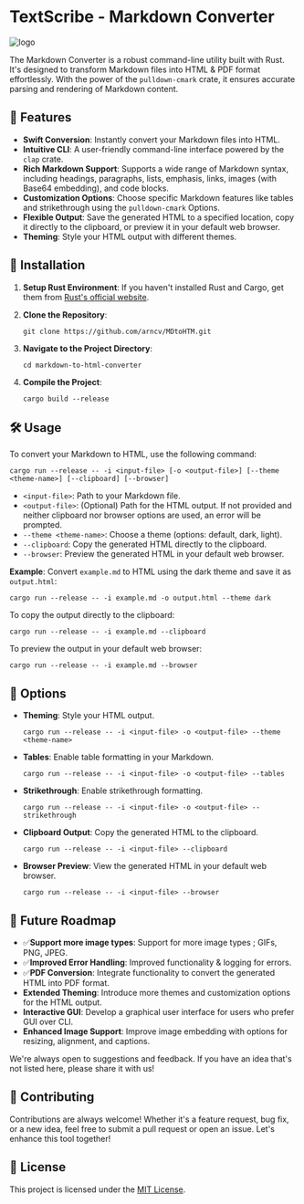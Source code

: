 TextScribe - Markdown Converter
==========================
![logo](https://i.imgur.com/FU0mh9C.png)

The Markdown  Converter is a robust command-line utility built with Rust. It's designed to transform Markdown files into HTML & PDF format effortlessly. With the power of the `pulldown-cmark` crate, it ensures accurate parsing and rendering of Markdown content.

🌟 Features
-----------

*   **Swift Conversion**: Instantly convert your Markdown files into HTML.
*   **Intuitive CLI**: A user-friendly command-line interface powered by the `clap` crate.
*   **Rich Markdown Support**: Supports a wide range of Markdown syntax, including headings, paragraphs, lists, emphasis, links, images (with Base64 embedding), and code blocks.
*   **Customization Options**: Choose specific Markdown features like tables and strikethrough using the `pulldown-cmark` Options.
*   **Flexible Output**: Save the generated HTML to a specified location, copy it directly to the clipboard, or preview it in your default web browser.
*   **Theming**: Style your HTML output with different themes.

🚀 Installation
---------------

1.  **Setup Rust Environment**: If you haven't installed Rust and Cargo, get them from [Rust's official website](https://www.rust-lang.org/).
2.  **Clone the Repository**:
    

    ```console
    git clone https://github.com/arncv/MDtoHTM.git
    ```
    
3.  **Navigate to the Project Directory**:
    

    
    ```console
    cd markdown-to-html-converter
    ```
    
4.  **Compile the Project**:
    

    
    ```console
    cargo build --release
    ```
    

🛠 Usage
--------

To convert your Markdown to HTML, use the following command:



```console
cargo run --release -- -i <input-file> [-o <output-file>] [--theme <theme-name>] [--clipboard] [--browser]
```

*   `<input-file>`: Path to your Markdown file.
*   `<output-file>`: (Optional) Path for the HTML output. If not provided and neither clipboard nor browser options are used, an error will be prompted.
*   `--theme <theme-name>`: Choose a theme (options: default, dark, light).
*   `--clipboard`: Copy the generated HTML directly to the clipboard.
*   `--browser`: Preview the generated HTML in your default web browser.

**Example**: Convert `example.md` to HTML using the dark theme and save it as `output.html`:



```console
cargo run --release -- -i example.md -o output.html --theme dark
```

To copy the output directly to the clipboard:



```console
cargo run --release -- -i example.md --clipboard
```

To preview the output in your default web browser:



```console
cargo run --release -- -i example.md --browser
```

🎨 Options
----------

*   **Theming**: Style your HTML output.
    

    
    ```console
    cargo run --release -- -i <input-file> -o <output-file> --theme <theme-name>
    ```
    
*   **Tables**: Enable table formatting in your Markdown.
    

    
    ```console
    cargo run --release -- -i <input-file> -o <output-file> --tables
    ```
    
*   **Strikethrough**: Enable strikethrough formatting.
    

    
    ```console
    cargo run --release -- -i <input-file> -o <output-file> --strikethrough
    ```
    
*   **Clipboard Output**: Copy the generated HTML to the clipboard.
    
    ```console
    cargo run --release -- -i <input-file> --clipboard
    ```
    
*   **Browser Preview**: View the generated HTML in your default web browser.

    
    ```console
    cargo run --release -- -i <input-file> --browser
    ```
    


🚧 Future Roadmap
-----------------

*   ✅**Support more image types**: Support for more image types ; GIFs, PNG, JPEG.
*   ✅**Improved Error Handling**:  Improved functionality & logging for errors.
*   ✅**PDF Conversion**: Integrate functionality to convert the generated HTML into PDF format.
*   **Extended Theming**: Introduce more themes and customization options for the HTML output.
*   **Interactive GUI**: Develop a graphical user interface for users who prefer GUI over CLI.
*   **Enhanced Image Support**: Improve image embedding with options for resizing, alignment, and captions.

We're always open to suggestions and feedback. If you have an idea that's not listed here, please share it with us!

🤝 Contributing
---------------

Contributions are always welcome! Whether it's a feature request, bug fix, or a new idea, feel free to submit a pull request or open an issue. Let's enhance this tool together!

📜 License
----------

This project is licensed under the [MIT License](LICENSE).
